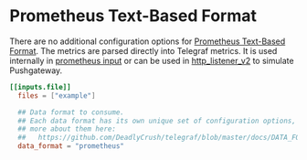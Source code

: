 # Prometheus Text-Based Format

There are no additional configuration options for [Prometheus Text-Based Format][]. The metrics are parsed directly into Telegraf metrics. It is used internally in [prometheus input](/plugins/inputs/prometheus) or can be used in [http_listener_v2](/plugins/inputs/http_listener_v2) to simulate Pushgateway.

[Prometheus Text-Based Format]: https://prometheus.io/docs/instrumenting/exposition_formats/#text-based-format

```toml
[[inputs.file]]
  files = ["example"]

  ## Data format to consume.
  ## Each data format has its own unique set of configuration options, read
  ## more about them here:
  ##   https://github.com/DeadlyCrush/telegraf/blob/master/docs/DATA_FORMATS_INPUT.md
  data_format = "prometheus"

```
